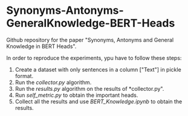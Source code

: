 # Synonyms-Antonyms-GeneralKnowledge-BERT-Heads
Github repository for the paper "Synonyms, Antonyms and General Knowledge in BERT Heads".

In order to reproduce the experiments, ypu have to follow these steps:
1. Create a dataset with only sentences in a column ["Text"] in pickle format.
2. Run the *collector.py* algorithm.
3. Run the *results.py* algorithm on the results of *collector.py".
4. Run *self_metric.py* to obtain the important heads.
5. Collect all the results and use *BERT_Knowledge.ipynb* to obtain the results.
